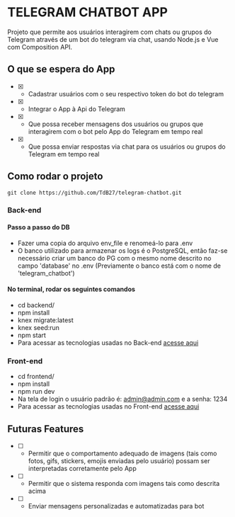 # TELEGRAM CHATBOT APP

Projeto que permite aos usuários interagirem com chats ou grupos do Telegram através de um bot do telegram via chat, usando Node.js e Vue com Composition API.

## O que se espera do App

- [x] - Cadastrar usuários com o seu respectivo token do bot do telegram
- [x] - Integrar o App à Api do Telegram
- [x] - Que possa receber mensagens dos usuários ou grupos que interagirem com o bot pelo App do Telegram em tempo real
- [x] - Que possa enviar respostas via chat para os usuários ou grupos do Telegram em tempo real

## Como rodar o projeto

```
git clone https://github.com/TdB27/telegram-chatbot.git
```

### Back-end

#### Passo a passo do DB

- Fazer uma copia do arquivo env_file e renomeá-lo para .env
- O banco utilizado para armazenar os logs é o PostgreSQL, então faz-se necessário criar um banco do PG com o mesmo nome descrito no campo 'database' no .env (Previamente o banco está com o nome de 'telegram_chatbot')

#### No terminal, rodar os seguintes comandos

- cd backend/
- npm install
- knex migrate:latest
- knex seed:run
- npm start
- Para acessar as tecnologias usadas no Back-end [acesse aqui](https://github.com/TdB27/telegram-chatbot/blob/main/backend/README.md)

### Front-end

- cd frontend/
- npm install
- npm run dev
- Na tela de login o usuário padrão é: admin@admin.com e a senha: 1234
- Para acessar as tecnologias usadas no Front-end [acesse aqui](https://github.com/TdB27/telegram-chatbot/blob/main/frontend/README.md)

## Futuras Features

- [ ] - Permitir que o comportamento adequado de imagens (tais como fotos, gifs, stickers, emojis enviadas pelo usuário) possam ser interpretadas corretamente pelo App
- [ ] - Permitir que o sistema responda com imagens tais como descrita acima
- [ ] - Enviar mensagens personalizadas e automatizadas para bot
